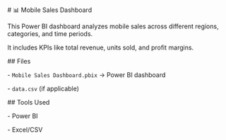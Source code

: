 \# 📊 Mobile Sales Dashboard



This Power BI dashboard analyzes mobile sales across different regions, categories, and time periods.  

It includes KPIs like total revenue, units sold, and profit margins.  



\## Files

\- `Mobile Sales Dashboard.pbix` → Power BI dashboard  

\- `data.csv` (if applicable)  



\## Tools Used

\- Power BI  

\- Excel/CSV  



